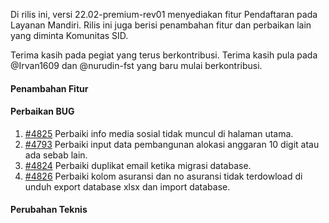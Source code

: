 Di rilis ini, versi 22.02-premium-rev01 menyediakan fitur Pendaftaran pada Layanan Mandiri. Rilis ini juga berisi penambahan fitur dan perbaikan lain yang diminta Komunitas SID.

Terima kasih pada pegiat yang terus berkontribusi. Terima kasih pula pada @Irvan1609 dan @nurudin-fst yang baru mulai berkontribusi.

#### Penambahan Fitur

#### Perbaikan BUG

1. [#4825](https://github.com/OpenSID/OpenSID/issues/4825) Perbaiki info media sosial tidak muncul di halaman utama.
2. [#4793](https://github.com/OpenSID/OpenSID/issues/4793) Perbaiki input data pembangunan alokasi anggaran 10 digit atau ada sebab lain.
3. [#4824](https://github.com/OpenSID/OpenSID/issues/4824) Perbaiki duplikat email ketika migrasi database.
4. [#4826](https://github.com/OpenSID/OpenSID/issues/4826) Perbaiki kolom asuransi dan no asuransi tidak terdowload di unduh export database xlsx dan import database.

#### Perubahan Teknis
